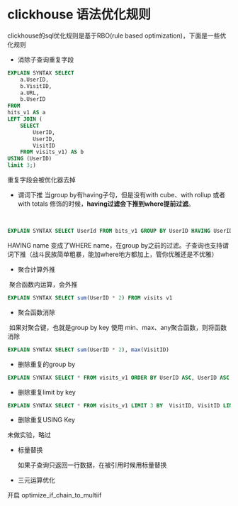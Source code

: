 # clickhouse 语法优化规则
clickhouse的sql优化规则是基于RBO(rule based optimization)，下面是一些优化规则
- 消除子查询重复字段
```sql
EXPLAIN SYNTAX SELECT 
    a.UserID,
    b.VisitID,
    a.URL,
    b.UserID
FROM
hits_v1 AS a
LEFT JOIN (
    SELECT
        UserID,
        UserID,
        VisitID
    FROM visits_v1) AS b
USING (UserID)
limit 3;)
```
重复字段会被优化器去掉

- 谓词下推
当group by有having子句，但是没有with cube、with rollup 或者with totals 修饰的时候，**having过滤会下推到where提前过滤**。

​		

```sql
EXPLAIN SYNTAX SELECT UserId FROM bits_v1 GROUP BY UserID HAVING UserID = '8585742290196126178';
```

HAVING name 变成了WHERE name，在group by之前的过滤。子查询也支持谓词下推（战斗民族简单粗暴，能加where地方都加上，管你优雅还是不优雅）

- 聚合计算外推

​	聚合函数内运算，会外推

```sql
EXPLAIN SYNTAX SELECT sum(UserID * 2) FROM visits v1
```



- 聚合函数消除

​	如果对聚合键，也就是group by key 使用 min、max、any聚合函数，则将函数消除

```sql
EXPLAIN SYNTAX SELECT sum(UserID * 2), max(VisitID)
```

- 删除重复的group by

```sql
EXPLAIN SYNTAX SELECT * FROM visits_v1 ORDER BY UserID ASC, UserID ASC, VisitID ASC, VisitID ASC
```



- 删除重复limit by key

```sql
EXPLAIN SYNTAX SELECT * FROM visits_v1 LIMIT 3 BY  VisitID, VisitID LIMIT 10
```



- 删除重复USING Key

未做实验，略过

- 标量替换

  如果子查询只返回一行数据，在被引用时候用标量替换

- 三元运算优化

开启 optimize_if_chain_to_multiif

